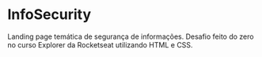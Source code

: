 # InfoSecurity
 Landing page temática de segurança de informações. Desafio feito do zero no curso Explorer da Rocketseat utilizando HTML e CSS.
